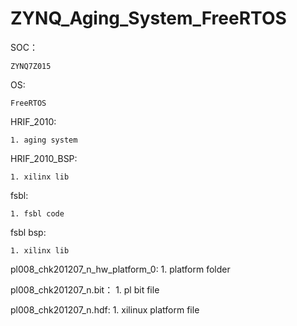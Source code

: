 # ZYNQ_Aging_System_FreeRTOS

SOC：

    ZYNQ7Z015

OS:

    FreeRTOS
    
HRIF_2010:

    1. aging system

HRIF_2010_BSP:

    1. xilinx lib
  

fsbl:

    1. fsbl code

    
fsbl bsp:

    1. xilinx lib

pl008_chk201207_n_hw_platform_0:
    1. platform folder

pl008_chk201207_n.bit：
    1. pl bit file
   
pl008_chk201207_n.hdf:
    1. xilinux platform file


